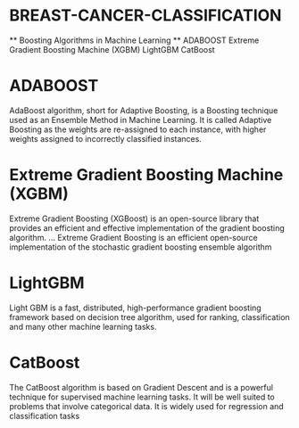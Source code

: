 # BREAST-CANCER-CLASSIFICATION

** Boosting Algorithms in Machine Learning ** 
ADABOOST
Extreme Gradient Boosting Machine (XGBM)
LightGBM
CatBoost


# ADABOOST
AdaBoost algorithm, short for Adaptive Boosting, is a Boosting technique used as an Ensemble Method in Machine Learning. It is called Adaptive Boosting as the weights are re-assigned to each instance, with higher weights assigned to incorrectly classified instances.

# Extreme Gradient Boosting Machine (XGBM)
Extreme Gradient Boosting (XGBoost) is an open-source library that provides an efficient and effective implementation of the gradient boosting algorithm. ... Extreme Gradient Boosting is an efficient open-source implementation of the stochastic gradient boosting ensemble algorithm

# LightGBM
Light GBM is a fast, distributed, high-performance gradient boosting framework based on decision tree algorithm, used for ranking, classification and many other machine learning tasks.

# CatBoost
The CatBoost algorithm is based on Gradient Descent and is a powerful technique for supervised machine learning tasks. It will be well suited to problems that involve categorical data. It is widely used for regression and classification tasks
